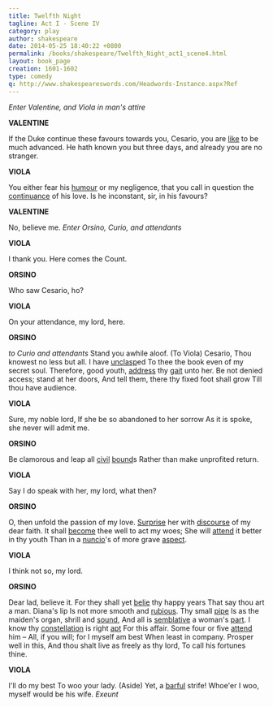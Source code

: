 ```yaml
---
title: Twelfth Night
tagline: Act I - Scene IV
category: play
author: shakespeare
date: 2014-05-25 18:40:22 +0800
permalink: /books/shakespeare/Twelfth_Night_act1_scene4.html
layout: book_page
creation: 1601-1602
type: comedy
q: http://www.shakespeareswords.com/Headwords-Instance.aspx?Ref
---
```


_Enter Valentine, and Viola in man's attire_

**VALENTINE**

If the Duke continue these favours towards
you, Cesario, you are [like][1] to be much advanced. He hath
known you but three days, and already you are no
stranger.

[1]: {{page.q}}=19137 "like (adv.) 1:  likely, probable / probably"


**VIOLA**

You either fear his [humour][3] or my negligence, that
you call in question the [continuance][4] of his love. Is he
inconstant, sir, in his favours?

[2]: {{page.q}}=18215 "humour (n.) 2:  fancy, whim, inclination, caprice"
[3]: {{page.q}}=18247 "humour (n.) 1:  mood, disposition, frame of mind, temperament [as determined by bodily fluids]"
[4]: {{page.q}}=3743 "continuance (n.) 3:  lasting nature, permanence, durability"


**VALENTINE**

No, believe me.
_Enter Orsino, Curio, and attendants_



**VIOLA**

I thank you. Here comes the Count.



**ORSINO**

Who saw Cesario, ho?



**VIOLA**

On your attendance, my lord, here.



**ORSINO**

_to Curio and attendants_
Stand you awhile aloof. (To Viola) Cesario,
Thou knowest no less but all. I have [unclasp][5]ed
To thee the book even of my secret soul.
Therefore, good youth, [address][6] thy [gait][7] unto her.
Be not denied access; stand at her doors,
And tell them, there thy fixed foot shall grow
Till thou have audience.

[5]: {{page.q}}=6902 "unclasp (v.):  reveal, display, divulge"
[6]: {{page.q}}=294 "address (v.) 3:  direct, apply, turn"
[7]: {{page.q}}=17478 "gait (n.) 2:  proceedings, course, doings, steps"


**VIOLA**

Sure, my noble lord,
If she be so abandoned to her sorrow
As it is spoke, she never will admit me.



**ORSINO**

Be clamorous and leap all [civil][9] [bound][8]s
Rather than make unprofited return.

[8]: {{page.q}}=1850 "bound (n.) 1:  limit, boundary, confine, barrier"
[9]: {{page.q}}=2642 "civil (adj.) 1:  civilized, cultured, refined"


**VIOLA**

Say I do speak with her, my lord, what then?



**ORSINO**

O, then unfold the passion of my love.
[Surprise][11] her with [discourse][10] of my dear faith.
It shall [become][12] thee well to act my woes;
She will [attend][14] it better in thy youth
Than in a [nuncio][16]'s of more grave [aspect][15].

[10]: {{page.q}}=8673 "discourse (n.) 1:  conversation, talk, chat"
[11]: {{page.q}}=15176 "surprise (v.) 2:  take prisoner, capture [especially: suddenly, unexpectedly]"
[12]: {{page.q}}=1432 "become (v.) 1:  be fitting, befit, be appropriate to"
[13]: {{page.q}}=77 "attend (v.) 7:  listen [to], pay attention [to]"
[14]: {{page.q}}=324 "attend (v.) 6:  regard, consider"
[15]: {{page.q}}=60 "aspect (n.) 1:  [of a human face] look, appearance, expression"
[16]: {{page.q}}=11483 "nuncio (n.):  messenger, emissary"


**VIOLA**

I think not so, my lord.



**ORSINO**

Dear lad, believe it.
For they shall yet [belie][17] thy happy years
That say thou art a man. Diana's lip
Is not more smooth and [rubious][19]. Thy small [pipe][18]
Is as the maiden's organ, shrill and [sound][20],
And all is [semblative][22] a woman's [part][21].
I know thy [constellation][24] is right [apt][23]
For this affair. Some four or five [attend][25] him –
All, if you will; for I myself am best
When least in company. Prosper well in this,
And thou shalt live as freely as thy lord,
To call his fortunes thine.

[17]: {{page.q}}=1563 "belie (v.) 1:  slander, tell lies about"
[18]: {{page.q}}=13247 "pipe (n.):  voice"
[19]: {{page.q}}=17200 "rubious (adj.):  ruby-coloured, deep red"
[20]: {{page.q}}=15658 "sound (adj.) 4:  unbroken"
[21]: {{page.q}}=12150 "part (n.) 1:  quality, attribute, gift, accomplishment [of mind or body]"
[22]: {{page.q}}=15659 "semblative (adj.):  resembling, looking like"
[23]: {{page.q}}=43 "apt (adj.) 1:  fit, ready, prepared"
[24]: {{page.q}}=3553 "constellation:  [the stars were thought to influence people and events] disposition, character, temperament"
[25]: {{page.q}}=913 "attend (v.) 2:  serve, follow, wait [on/upon]"


**VIOLA**

I'll do my best
To woo your lady. (Aside) Yet, a [barful][26] strife!
Whoe'er I woo, myself would be his wife.
_Exeunt_

[26]: {{page.q}}=1697 "barful (adj.):  full of hindrances, with impediments"
